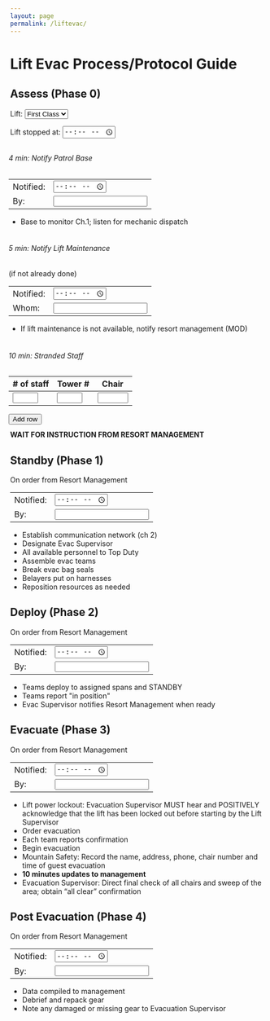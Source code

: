 ```yaml
---
layout: page
permalink: /liftevac/
---
```

# Lift Evac Process/Protocol Guide

  <div class="w3-row">
    <div class="w3-margin w3-container w3-card">
      <h2>Assess (Phase 0)</h2>
	  <label for="lift" class="w3-margin-right">Lift: </label>
	  <select id="lift" name="lift" class="w3-round">
		<option>First Class</option>
		<option>Dipsy</option>
		<option>Alpine</option>
		<option>Strata</option>
		<option>Eastwind</option>
	  </select>
	  <p><label for="incidenttime" class="w3-margin-right">Lift stopped at: </label><input type="time" id="incidenttime" name="incidenttime" oninput="showTime()"></p>
		<div class="w3-margin-bottom w3-border w3-border-red" style="padding: 5px; margin:-8px;">
			<h6> 4 min: Notify Patrol Base</h6>
			<table>
				<tr>
					<td><label for="notifiedat" class="w3-margin-right">Notified:</label></td>
					<td><input type="time" id="notifiedat"></td>
				</tr>
				<tr>
					<td><label for="notifiedby" class="w3-margin-right">By:</label></td>
					<td><input type="text" id="notifiedby"></td>
				</tr>
			</table>
		<ul><li>Base to monitor Ch.1; listen for mechanic dispatch</li></ul>
		</div>		
		<div class="w3-margin-bottom w3-margin-top w3-border w3-border-red" style="padding: 5px; margin:-8px;">
			<h6> 5 min: Notify Lift Maintenance</h6>
			<p>(if not already done)</p>
			<table>
				<tr>
					<td><label for="notifiedliftat" class="w3-margin-right">Notified:</label></td>
					<td><input type="time" id="notifiedliftat"></td>
				</tr>
				<tr>
					<td><label for="notifiedliftname" class="w3-margin-right">Whom:</label></td>
					<td><input type="text" id="notifiedliftname"></td>
				</tr>
			</table>
		<ul><li>If lift maintenance is not available, notify resort management (MOD)</li></ul>
		</div>		
		<div class="w3-margin-bottom w3-margin-top w3-border w3-border-red" style="padding: 5px; margin:-8px;">
			<h6> 10 min: Stranded Staff</h6>
			<table class="w3-table" id="tbStranded">
				<thead>
					<tr class="w3-red">
						<th scope="col" class="w3-border w3-border-white" id="staff"># of staff</th>
						<th scope="col" class="w3-border w3-border-white" id="tower">Tower #</th>
						<th scope="col" class="w3-border w3-border-white" id="chair">Chair</th>
					</tr>
				</thead>
				<tr class="w3-border-bottom w3-border-red">
					<td><input type="number" style="width:50px" aria-labelledby="staff"></td>
					<td><input type="number" style="width:50px" aria-labelledby="tower"></td>
					<td><input type="number" style="width:60px" aria-labelledby="chair"></td>
				</tr>
			</table>
		<button class="w3-button w3-round w3-theme w3-margin" onclick="addStranded()">Add row</button>
		</div>
	<p><strong>WAIT FOR INSTRUCTION FROM RESORT MANAGEMENT</strong></p>
  </div>

  <div class="w3-row">
    <div class="w3-margin w3-container w3-card">
      <h2>Standby (Phase 1)</h2>
	  On order from Resort Management
      <table>
			<tr>
				<td><label for="p1notified" class="w3-margin-right">Notified:</label></td>
				<td><input type="time" id="p1notified"></td>
			</tr>
			<tr>
				<td><label for="p1notifyer" class="w3-margin-right">By:</label></td>
				<td><input type="text" id="p1notifyer"></td>
			</tr>
		</table>
		<ul>
			<li>Establish communication network (ch 2)</li>
			<li>Designate Evac Supervisor</li>
			<li>All available personnel to Top Duty</li>
			<li>Assemble evac teams</li>
			<li>Break evac bag seals</li>
			<li>Belayers put on harnesses</li>
			<li>Reposition resources as needed</li>
		</ul>
    </div>
  </div>
  
  <div class="w3-row">
    <div class="w3-margin w3-container w3-card">
      <h2>Deploy (Phase 2)</h2>
	  On order from Resort Management
      <table>
			<tr>
				<td><label for="p2notified" class="w3-margin-right">Notified:</label></td>
				<td><input type="time" id="p2notified"></td>
			</tr>
			<tr>
				<td><label for="p2notifyer" class="w3-margin-right">By:</label></td>
				<td><input type="text" id="p2notifyer"></td>
			</tr>
		</table>
		<ul>
			<li>Teams deploy to assigned spans and STANDBY</li>
			<li>Teams report "in position"</li>
			<li>Evac Supervisor notifies Resort Management when ready</li>
		</ul>
    </div>
  </div>

  <div class="w3-row">
    <div class="w3-margin w3-container w3-card">
      <h2>Evacuate (Phase 3)</h2>
	  On order from Resort Management
      <table>
			<tr>
				<td><label for="p3notified" class="w3-margin-right">Notified:</label></td>
				<td><input type="time" id="p3notified"></td>
			</tr>
			<tr>
				<td><label for="p3notifyer" class="w3-margin-right">By:</label></td>
				<td><input type="text" id="p3notifyer"></td>
			</tr>
		</table>
		<ul>
			<li>Lift power lockout: Evacuation Supervisor MUST hear and POSITIVELY acknowledge that the lift has been locked out before starting by the Lift Supervisor</li>
			<li>Order evacuation</li>
			<li>Each team reports confirmation</li>
			<li>Begin evacuation</li>
			<li>Mountain Safety: Record the name, address, phone, chair number and time of guest evacuation</li>
			<li><strong>10 minutes updates to management</strong></li>
			<li>Evacuation Supervisor: Direct final check of all chairs and sweep of the area; obtain “all clear” confirmation</li>
		</ul>		
    </div>
  </div>
  <div class="w3-row">
    <div class="w3-margin w3-container w3-card">
      <h2>Post Evacuation (Phase 4)</h2>
	  On order from Resort Management
      <table>
			<tr>
				<td><label for="p4notified" class="w3-margin-right">Notified:</label></td>
				<td><input type="time" id="p4notified"></td>
			</tr>
			<tr>
				<td><label for="p4notifyer" class="w3-margin-right">By:</label></td>
				<td><input type="text" id="p4notifyer"></td>
			</tr>
		</table>
		<ul>
			<li>Data compiled to management</li>
			<li>Debrief and repack gear</li>
			<li>Note any damaged or missing gear to Evacuation Supervisor</li>
		</ul>
    </div>
  </div>

